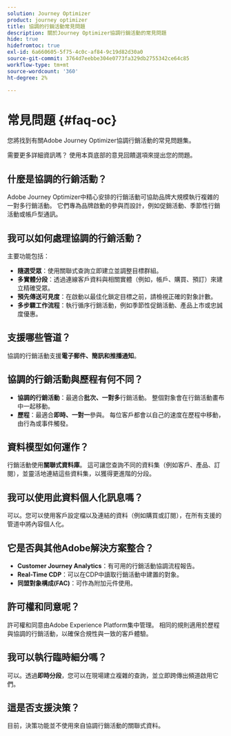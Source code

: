 ```yaml
---
solution: Journey Optimizer
product: journey optimizer
title: 協調的行銷活動常見問題
description: 關於Journey Optimizer協調行銷活動的常見問題
hide: true
hidefromtoc: true
exl-id: 6a660605-5f75-4c0c-af84-9c19d82d30a0
source-git-commit: 3764d7eebbe304e0773fa329db2755342ce64c85
workflow-type: tm+mt
source-wordcount: '360'
ht-degree: 2%

---
```


# 常見問題 {#faq-oc}

您將找到有關Adobe Journey Optimizer協調行銷活動的常見問題集。

需要更多詳細資訊嗎？ 使用本頁底部的意見回饋選項來提出您的問題。

## 什麼是協調的行銷活動？

Adobe Journey Optimizer中精心安排的行銷活動可協助品牌大規模執行複雜的一對多行銷活動。 它們專為品牌啟動的參與而設計，例如促銷活動、季節性行銷活動或帳戶型通訊。

## 我可以如何處理協調的行銷活動？

主要功能包括：

* **隨選受眾**：使用關聯式查詢立即建立並調整目標群組。
* **多實體分段**：透過連線客戶資料與相關實體（例如，帳戶、購買、預訂）來建立精確受眾。
* **預先傳送可見度**：在啟動以最佳化鎖定目標之前，請檢視正確的對象計數。
* **多步驟工作流程**：執行循序行銷活動，例如季節性促銷活動、產品上市或忠誠度優惠。


## 支援哪些管道？

協調的行銷活動支援&#x200B;**電子郵件、簡訊和推播通知**。

## 協調的行銷活動與歷程有何不同？

* **協調的行銷活動**：最適合&#x200B;**批次、一對多**&#x200B;行銷活動。 整個對象會在行銷活動畫布中一起移動。
* **歷程**：最適合&#x200B;**即時、一對一**&#x200B;參與。 每位客戶都會以自己的速度在歷程中移動，由行為或事件觸發。


## 資料模型如何運作？

行銷活動使用&#x200B;**關聯式資料庫**。 這可讓您查詢不同的資料集（例如客戶、產品、訂閱），並靈活地連結這些資料集，以獲得更進階的分段。


## 我可以使用此資料個人化訊息嗎？

可以。您可以使用客戶設定檔以及連結的資料（例如購買或訂閱），在所有支援的管道中將內容個人化。


## 它是否與其他Adobe解決方案整合？

* **Customer Journey Analytics**：有可用的行銷活動協調流程報告。
* **Real-Time CDP**：可以在CDP中讀取行銷活動中建置的對象。
* **同盟對象構成(FAC)**：可作為附加元件使用。


## 許可權和同意呢？

許可權和同意由Adobe Experience Platform集中管理。 相同的規則適用於歷程與協調的行銷活動，以確保合規性與一致的客戶體驗。


## 我可以執行臨時細分嗎？

可以。透過&#x200B;**即時分段**，您可以在現場建立複雜的查詢，並立即跨傳出頻道啟用它們。

## 這是否支援決策？

目前，決策功能並不使用來自協調行銷活動的關聯式資料。

